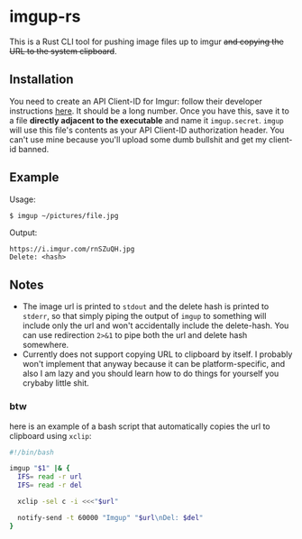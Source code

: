 # imgup-rs

This is a Rust CLI tool for pushing image files up to imgur ~~and copying the URL to the system
clipboard~~.

## Installation

You need to create an API Client-ID for Imgur: follow their developer instructions
[here](https://apidocs.imgur.com/).  It should be a long number.  Once you have this, save it to a
file **directly adjacent to the executable** and name it `imgup.secret`.  `imgup` will use this
file's contents as your API Client-ID authorization header.  You can't use mine because you'll
upload some dumb bullshit and get my client-id banned.

## Example

Usage:
```bash
$ imgup ~/pictures/file.jpg
```

Output:
```console
https://i.imgur.com/rnSZuQH.jpg
Delete: <hash>
```

## Notes

- The image url is printed to `stdout` and the delete hash is printed to `stderr`, so that simply
  piping the output of `imgup` to something will include only the url and won't accidentally
  include the delete-hash.  You can use redirection `2>&1` to pipe both the url and delete hash
  somewhere.
- Currently does not support copying URL to clipboard by itself.  I probably won't implement that
  anyway because it can be platform-specific, and also I am lazy and you should learn how to do
  things for yourself you crybaby little shit.

### btw

here is an example of a bash script that automatically copies the url to clipboard using `xclip`:
```bash
#!/bin/bash

imgup "$1" |& {
  IFS= read -r url
  IFS= read -r del

  xclip -sel c -i <<<"$url"

  notify-send -t 60000 "Imgup" "$url\nDel: $del"
}
```
